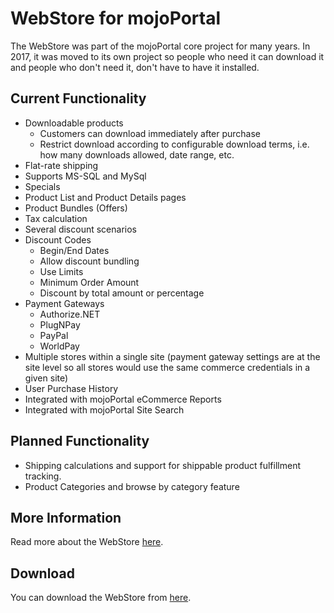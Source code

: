 # WebStore for mojoPortal
 The WebStore was part of the mojoPortal core project for many years. In 2017, it was moved to its own project so people who need it can download it and people who don't need it, don't have to have it installed.
 
## Current Functionality
* Downloadable products
    * Customers can download immediately after purchase 
    * Restrict download according to configurable download terms, i.e. how many downloads allowed, date range, etc.
* Flat-rate shipping
* Supports MS-SQL and MySql
* Specials
* Product List and Product Details pages
* Product Bundles (Offers)
* Tax calculation
* Several discount scenarios
* Discount Codes
    * Begin/End Dates
    * Allow discount bundling
    * Use Limits
    * Minimum Order Amount
    * Discount by total amount or percentage
* Payment Gateways
    * Authorize.NET
    * PlugNPay
    * PayPal
    * WorldPay
* Multiple stores within a single site (payment gateway settings are at the site level so all stores would use the same commerce credentials in a given site) 
* User Purchase History
* Integrated with mojoPortal eCommerce Reports
* Integrated with mojoPortal Site Search

## Planned Functionality
* Shipping calculations and support for shippable product fulfillment tracking.
* Product Categories and browse by category feature

## More Information
Read more about the WebStore [here](https://www.mojoportal.com/using-the-webstore-feature.aspx).

## Download
You can download the WebStore from [here](https://github.com/i7MEDIA/mojoportal/releases/tag/v2.6.0.0).
